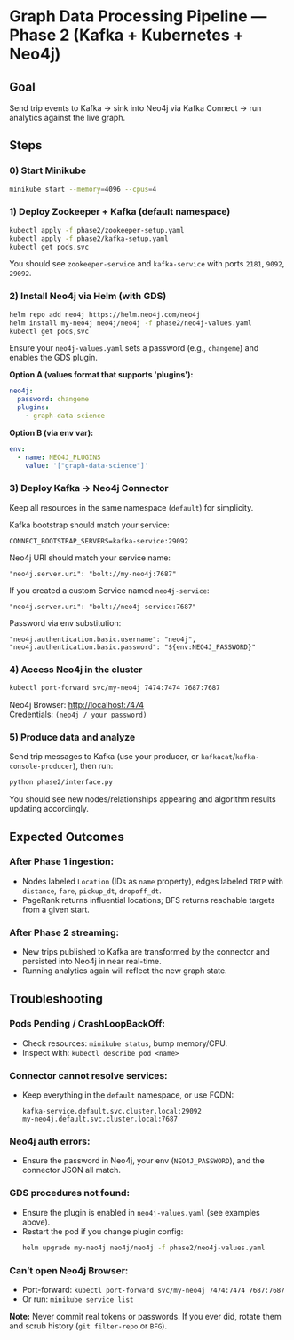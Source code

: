# Graph Data Processing Pipeline — Phase 2 (Kafka + Kubernetes + Neo4j)

## Goal
Send trip events to Kafka → sink into Neo4j via Kafka Connect → run analytics against the live graph.

## Steps

### 0) Start Minikube
```bash
minikube start --memory=4096 --cpus=4
```

### 1) Deploy Zookeeper + Kafka (default namespace)
```bash
kubectl apply -f phase2/zookeeper-setup.yaml
kubectl apply -f phase2/kafka-setup.yaml
kubectl get pods,svc
```

You should see `zookeeper-service` and `kafka-service` with ports `2181`, `9092`, `29092`.

### 2) Install Neo4j via Helm (with GDS)
```bash
helm repo add neo4j https://helm.neo4j.com/neo4j
helm install my-neo4j neo4j/neo4j -f phase2/neo4j-values.yaml
kubectl get pods,svc
```

Ensure your `neo4j-values.yaml` sets a password (e.g., `changeme`) and enables the GDS plugin.

**Option A (values format that supports 'plugins'):**
```yaml
neo4j:
  password: changeme
  plugins:
    - graph-data-science
```

**Option B (via env var):**
```yaml
env:
  - name: NEO4J_PLUGINS
    value: '["graph-data-science"]'
```

### 3) Deploy Kafka → Neo4j Connector
Keep all resources in the same namespace (`default`) for simplicity.

Kafka bootstrap should match your service:
```
CONNECT_BOOTSTRAP_SERVERS=kafka-service:29092
```

Neo4j URI should match your service name:
```
"neo4j.server.uri": "bolt://my-neo4j:7687"
```

If you created a custom Service named `neo4j-service`:
```
"neo4j.server.uri": "bolt://neo4j-service:7687"
```

Password via env substitution:
```
"neo4j.authentication.basic.username": "neo4j",
"neo4j.authentication.basic.password": "${env:NEO4J_PASSWORD}"
```

### 4) Access Neo4j in the cluster
```bash
kubectl port-forward svc/my-neo4j 7474:7474 7687:7687
```

Neo4j Browser: [http://localhost:7474](http://localhost:7474)  
Credentials: `(neo4j / your password)`

### 5) Produce data and analyze
Send trip messages to Kafka (use your producer, or `kafkacat`/`kafka-console-producer`), then run:
```bash
python phase2/interface.py
```

You should see new nodes/relationships appearing and algorithm results updating accordingly.

## Expected Outcomes

### After Phase 1 ingestion:
- Nodes labeled `Location` (IDs as `name` property), edges labeled `TRIP` with `distance`, `fare`, `pickup_dt`, `dropoff_dt`.
- PageRank returns influential locations; BFS returns reachable targets from a given start.

### After Phase 2 streaming:
- New trips published to Kafka are transformed by the connector and persisted into Neo4j in near real-time.
- Running analytics again will reflect the new graph state.

## Troubleshooting

### Pods Pending / CrashLoopBackOff:
- Check resources: `minikube status`, bump memory/CPU.
- Inspect with: `kubectl describe pod <name>`

### Connector cannot resolve services:
- Keep everything in the `default` namespace, or use FQDN:
  ```
  kafka-service.default.svc.cluster.local:29092
  my-neo4j.default.svc.cluster.local:7687
  ```

### Neo4j auth errors:
- Ensure the password in Neo4j, your env (`NEO4J_PASSWORD`), and the connector JSON all match.

### GDS procedures not found:
- Ensure the plugin is enabled in `neo4j-values.yaml` (see examples above).
- Restart the pod if you change plugin config:
  ```bash
  helm upgrade my-neo4j neo4j/neo4j -f phase2/neo4j-values.yaml
  ```

### Can’t open Neo4j Browser:
- Port-forward: `kubectl port-forward svc/my-neo4j 7474:7474 7687:7687`
- Or run: `minikube service list`


**Note:** Never commit real tokens or passwords. If you ever did, rotate them and scrub history (`git filter-repo` or `BFG`).
